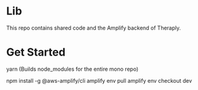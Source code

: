 # Lib
This repo contains shared code and the Amplify backend of Theraply.

# Get Started
yarn (Builds node_modules for the entire mono repo)

npm install -g @aws-amplify/cli
amplify env pull
amplify env checkout dev